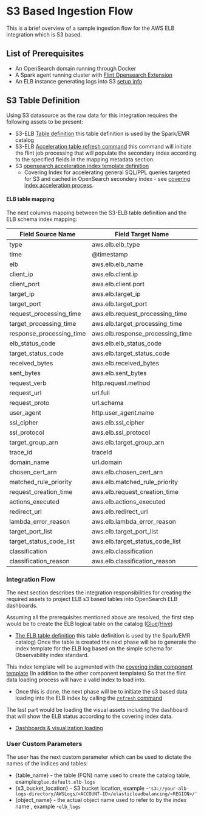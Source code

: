 # S3 Based Ingestion Flow

This is a brief overview of a sample ingestion flow for the AWS ELB integration which is S3 based.

## List of Prerequisites

- An OpenSearch domain running through Docker
- A Spark agent running cluster with [Flint Opensearch Extension](https://github.com/opensearch-project/opensearch-spark)
- An ELB instance generating logs into S3 [setup info](https://docs.aws.amazon.com/elasticloadbalancing/latest/classic/enable-access-logs.html)

## S3 Table Definition
Using S3 datasource as the raw data for this integration requires the following assets to be present:

 - S3-ELB [Table definition](../assets/tables/aws_elb_s3_table-1.0.0.sql) this table definition is used by the Spark/EMR catalog
 - S3-ELB [Acceleration table refresh command](../assets/tables/aws_elb_s3_refresh_covering_index-1.0.0.sql) this command will initiate the flint job processing that
   will populate the secondary index according to the specified fields in the mapping metadata section.
 - S3 [opensearch acceleration index template definition ](../assets/indices/aws_elb_covering_index-1.0.0.mapping)
   - Covering Index for accelerating general SQL/PPL queries targeted for S3 and cached in OpenSearch secondery index - see  [covering index acceleration process](https://github.com/opensearch-project/opensearch-spark/blob/main/docs/index.md#covering-index).


#### ELB table mapping
The next columns mapping between the S3-ELB table definition and the ELB schema index mapping:

| Field Source Name           | Field Target Name               | Type     |
|-----------------------------|---------------------------------|----------|
| type                        | aws.elb.elb_type                | string   |
| time                        | @timestamp                      | string   |
| elb                         | aws.elb.elb_name                | string   |
| client_ip                   | aws.elb.client.ip               | string   |
| client_port                 | aws.elb.client.port             | int      |
| target_ip                   | aws.elb.target_ip               | string   |
| target_port                 | aws.elb.target_port             | int      |
| request_processing_time     | aws.elb.request_processing_time | double   |
| target_processing_time      | aws.elb.target_processing_time  | double   |
| response_processing_time    | aws.elb.response_processing_time| double   |
| elb_status_code             | aws.elb.elb_status_code         | int      |
| target_status_code          | aws.elb.target_status_code      | string   |
| received_bytes              | aws.elb.received_bytes          | bigint   |
| sent_bytes                  | aws.elb.sent_bytes              | bigint   |
| request_verb                | http.request.method             | string   |
| request_url                 | url.full                        | string   |
| request_proto               | url.schema                      | string   |
| user_agent                  | http.user_agent.name            | string   |
| ssl_cipher                  | aws.elb.ssl_cipher              | string   |
| ssl_protocol                | aws.elb.ssl_protocol            | string   |
| target_group_arn            | aws.elb.target_group_arn        | string   |
| trace_id                    | traceId                         | string   |
| domain_name                 | url.domain                      | string   |
| chosen_cert_arn             | aws.elb.chosen_cert_arn         | string   |
| matched_rule_priority       | aws.elb.matched_rule_priority   | string   |
| request_creation_time       | aws.elb.request_creation_time   | string   |
| actions_executed            | aws.elb.actions_executed        | string   |
| redirect_url                | aws.elb.redirect_url            | string   |
| lambda_error_reason         | aws.elb.lambda_error_reason     | string   |
| target_port_list            | aws.elb.target_port_list        | string   |
| target_status_code_list     | aws.elb.target_status_code_list | string   |
| classification              | aws.elb.classification         | string   |
| classification_reason       | aws.elb.classification_reason  | string   |

### Integration Flow
The next section describes the integration responsibilities for creating the required assets to project ELB s3 based tables into OpenSearch ELB dashboards.

Assuming all the prerequisites mentioned above are resolved, the first step would be to create the ELB logical table on the catalog ([Glue](https://aws.amazon.com/glue/)/[Hive](https://hive.apache.org/)) 

- [The ELB table definition](../assets/tables/aws_elb_s3_table-1.0.0.sql) this table definition is used by the Spark/EMR catalog)
Once the table is created the next phase will be to generate the index template for the ELB log based on the simple schema for Observability index standard.

This index template will be augmented with the [covering index component template](../assets/indices/aws_elb_covering_index-1.0.0.mapping) (In addition to the other component templates)
So that the flint data loading process will have a valid index to load into.

- Once this is done, the next phase will be to initiate the s3 based data loading into the ELB index by calling the [`refresh` command](../assets/tables/aws_elb_s3_refresh_covering_index-1.0.0.sql)

The last part would be loading the visual assets including the dashboard that will show the ELB status according to the covering index data. 
- [Dashboards & visualization loading](../assets/aws_elb-1.0.0.ndjson) 

### User Custom Parameters
The user has the next custom parameter which can be used to dictate the names of the indices and tables:

- {table_name} - the table (FQN) name used to create the catalog table, example:`glue.default.elb-logs`
- {s3_bucket_location} - S3 bucket location, example -`'s3://your-alb-logs-directory/AWSLogs/<ACCOUNT-ID>/elasticloadbalancing/<REGION>/'`
- {object_name} - the actual object name used to refer to by the index name , example -`elb_logs`
